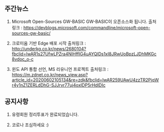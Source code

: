 ## 주간뉴스
1) Microsoft Open-Sources GW-BASIC
GW-BASIC이 오픈소스화 됩니다.
출처링크 : https://devblogs.microsoft.com/commandline/microsoft-open-sources-gw-basic/

2) 크로미움 기반 Edge 배포 시작
출처링크 : http://underkg.co.kr/news/2680104?fbclid=IwAR1s27UfwLPZra4NIHffIG4uAYQIDs1xI8JRwUoBpzLJDhMKGc8vdoc_o-c

3) 윈도 API 통합 선언, MS 리유니언 프로젝트
출처링크 : https://m.zdnet.co.kr/news_view.asp?article_id=20200602105134&re=zdk&fbclid=IwAR259UAwU4zzTR2PjqWr4y1nZ1ZERLdDhG-SJJrvr77uj4oxIDP5rHdlDIc


## 공지사항

1) 유령회원 정리투표가 완료되었습니다.

2) 코로나 조심하세요 :)
